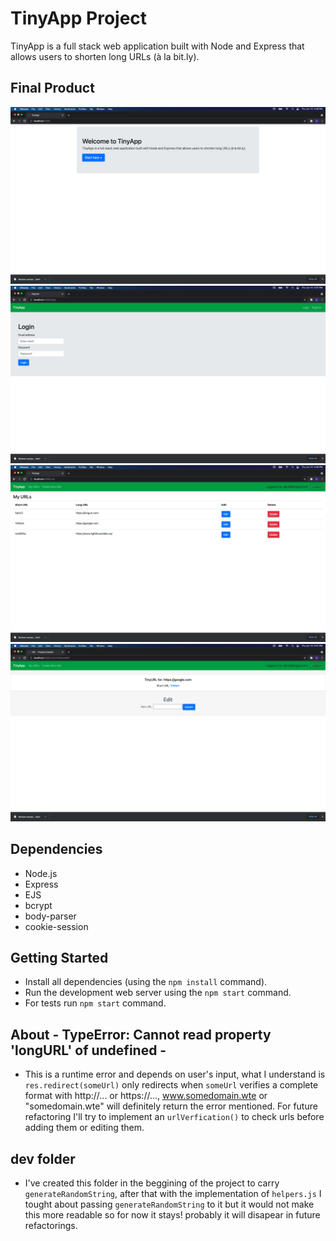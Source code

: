 # TinyApp Project

TinyApp is a full stack web application built with Node and Express that allows users to shorten long URLs (à la bit.ly).

## Final Product

!["Root/Home page"](https://github.com/asalim-ca/tinyapp/blob/master/docs/home-page.png?raw=true)
!["Login page"](https://github.com/asalim-ca/tinyapp/blob/master/docs/login-page.png?raw=true)
!["My urls"](https://github.com/asalim-ca/tinyapp/blob/master/docs/myurls-page.png?raw=true)
!["Editing URL"](https://github.com/asalim-ca/tinyapp/blob/master/docs/edit-page.png?raw=true)

## Dependencies

- Node.js
- Express
- EJS
- bcrypt
- body-parser
- cookie-session

## Getting Started

- Install all dependencies (using the `npm install` command).
- Run the development web server using the `npm start` command.
- For tests run `npm start` command.

## About - TypeError: Cannot read property 'longURL' of undefined -

- This is a runtime error and depends on user's input, what I understand is `res.redirect(someUrl)` only redirects when `someUrl` verifies  a complete format with http://... or https://..., www.somedomain.wte or "somedomain.wte" will definitely return the error mentioned. For future refactoring I'll try to implement an `urlVerfication()` to check urls before adding them or editing them.

## dev folder

- I've created this folder in the beggining of the project to carry `generateRandomString`, after that with the implementation of `helpers.js` I tought about passing `generateRandomString` to it but it would not make this more readable so for now it stays! probably it will disapear in future refactorings.
